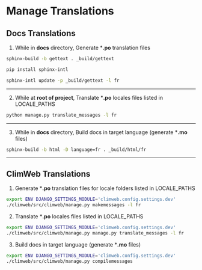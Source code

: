 # Manage Translations

## Docs Translations

1. While in **docs** directory, Generate ***.po** translation files

```sh
sphinx-build -b gettext . _build/gettext
```

```sh
pip install sphinx-intl
```

```sh
sphinx-intl update -p _build/gettext -l fr
```

---

2. While at **root of project**, Translate ***.po** locales files listed in LOCALE_PATHS 

```sh
python manage.py translate_messages -l fr
```

---

3. While in **docs** directory, Build docs in target language (generate ***.mo** files)

```sh
sphinx-build -b html -D language=fr . _build/html/fr
```

---

## ClimWeb Translations

1. Generate ***.po** translation files for locale folders listed in LOCALE_PATHS

```sh
export ENV DJANGO_SETTINGS_MODULE='climweb.config.settings.dev'
./climweb/src/climweb/manage.py makemessages -l fr
```

2. Translate ***.po** locales files listed in LOCALE_PATHS 

```sh
export ENV DJANGO_SETTINGS_MODULE='climweb.config.settings.dev' 
./climweb/src/climweb/manage.py manage.py translate_messages -l fr
```

3. Build docs in target language (generate ***.mo** files)

```sh
export ENV DJANGO_SETTINGS_MODULE='climweb.config.settings.dev' 
./climweb/src/climweb/manage.py compilemessages
```
